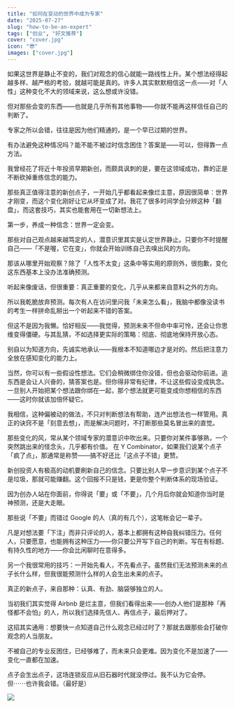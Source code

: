 ```yaml
---
title: "如何在变动的世界中成为专家"
date: "2025-07-27"
slug: "how-to-be-an-expert"
tags: ["创业", "好文推荐"]
cover: "cover.jpg"
icon: "😎"
images: ["cover.jpg"]
---
```

如果这世界是静止不变的，我们对观念的信心就能一路线性上升。某个想法经得起越多样、越严格的考验，就越可能是真的。许多人其实默默相信这一点——对「人性」这种变化不大的领域来说，这么想或许没错。



但对那些会变的东西——也就是几乎所有其他事物——你就不能再这样信任自己的判断了。



专家之所以会错，往往是因为他们精通的，是一个早已过期的世界。



有办法避免这种情况吗？能不能不被过时信念困住？答案是——可以，但得靠一点方法。



我曾经花了将近十年投资早期新创，而颇具讽刺的是，要在这领域成功，靠的正是不断砍掉重练信念的能力。



那些真正值得注意的新创点子，一开始几乎都看起来像烂主意，原因很简单：世界才刚变，而这个变化刚好让它从坏变成了对。我花了很多时间学会分辨这种「翻盘」，而这套技巧，其实也能套用在一切新想法上。



第一步，养成一种信念：世界一定会变。



那些对自己观点越来越笃定的人，潜意识里其实是认定世界静止。只要你不时提醒自己——「不是喔，它在变」，你就会开始训练自己去嗅出风的方向。



那该从哪里开始观察？除了「人性不太变」这条中等实用的原则外，很抱歉，变化这东西基本上没办法准确预测。



听起来像废话，但很重要：真正重要的变化，几乎从来都来自意料之外的方向。



所以我乾脆放弃预测。每次有人在访问里问我「未来怎么看」，我脑中都像没读书的考生一样拼命乱掰出一个听起来不错的答案。



但这不是因为我懒。恰好相反——我觉得，预测未来不但命中率可怜，还会让你思维变得僵硬。与其乱猜，不如选择更实际的策略：彻底、彻底地保持开放心态。



别自以为知道方向，先诚实地承认——我根本不知道哪边才是对的。然后把注意力全放在感知变化的能力上。



当然，你可以有一些假设性想法。它们会稍微绑住你没错，但也会驱动你前进。追东西是会让人兴奋的，猜答案也是。但你得非常有纪律，不让这些假设变成执念。
一旦别人开始把某个想法跟你绑在一起，那个想法就更可能变成你想相信的东西——这时你就该加倍怀疑它。



我相信，这种偏被动的做法，不只对判断想法有帮助，连产出想法也一样管用。真正的诀窍不是「刻意去想」，而是解决问题时，不打断那些莫名冒出来的直觉。



那些变化的风，常从某个领域专家的潜意识中吹出来。只要你对某件事够熟，一个突然跳出来的怪念头，几乎都有价值。
在 Y Combinator，如果我们说某个点子「疯了点」，那通常是称赞——搞不好还比「这点子不错」更赞。



新创投资人有极高的动机要刷新自己的信念。只要比别人早一步意识到某个点子不是垃圾，那就可能赚翻。这个回报不只是钱，更是你整个判断体系的现场验证。



因为创办人站在你面前，你得说「要」或「不要」，几个月后你就会知道你当时是神预测，还是大走眼。



那些说「不要」而错过 Google 的人（真的有几个），这笔帐会记一辈子。



凡是对想法要「下注」而非只评论的人，基本上都拥有这种自我纠错压力。任何人，只要愿意，也能拥有这种压力——你只要公开写下自己的判断。写在有标题、有持久性的地方——你会比闲聊时在意得多。



另一个我很常用的技巧：一开始先看人，不先看点子。虽然我们无法预测未来的点子长什么样，但我很能预测什么样的人会生出未来的点子。



真正的新点子，来自那种：认真、有劲、脑袋够独立的人。



当初我们其实觉得 Airbnb 是烂主意，但我们看得出来——创办人他们是那种「再怪都不会怕」的人，所以我们选择先信人、再信点子，最后押对了。



这招其实通用：想要快一点知道自己什么观念已经过时了？那就去跟那些会打破你观念的人当朋友。



不被自己的专业反困住，已经够难了，而未来只会更难。因为变化不是加速了——变化一直都在加速。



点子会生出点子，这场连锁反应从旧石器时代就没停过。我不认为它会停。
但⋯⋯也许我会错。（最好是）




![](https://prod-files-secure.s3.us-west-2.amazonaws.com/112d0858-5090-4d34-a606-b75eb8d65fd2/46476355-9cf3-4e99-9b7a-3531bc426380/1000202064.png?X-Amz-Algorithm=AWS4-HMAC-SHA256&X-Amz-Content-Sha256=UNSIGNED-PAYLOAD&X-Amz-Credential=ASIAZI2LB466RRFLKX2D%2F20250907%2Fus-west-2%2Fs3%2Faws4_request&X-Amz-Date=20250907T144318Z&X-Amz-Expires=3600&X-Amz-Security-Token=IQoJb3JpZ2luX2VjEDwaCXVzLXdlc3QtMiJIMEYCIQCugxMk4ZVRUxAC%2FeD278ei7hzZXdUrUykcQI%2BWap9zhgIhAP6X%2FbOYJtFY3fMEIpuJ8qgMQtRBABhxBEIgQgE1JaejKogECKX%2F%2F%2F%2F%2F%2F%2F%2F%2F%2FwEQABoMNjM3NDIzMTgzODA1IgyVtsBQDb12VWD56zYq3ANEKz1UKNaP6uYzBVe7psg%2B8dSrsVGrBw3y3fb1pHQp4xrIsIs5tk2gcQp%2FBtd8y6aBeIKG7kNQf9mwE4MJU5AvRX%2F20snwJbSJY4Sc1zOd1cjoodet%2FmAtFpON1S%2BrLzLPyhBv%2FiKhDOb0aQ0BNnCfZjTQmTfBCOZj41q7eXnuWpY615xspovRsnDDFhcj62hBVGzoMWPYq44f6SZD%2Fpay6G%2FoeLujH32ICtQcqs1MQWEtefAT1O2Kuoep%2B2K1%2BTy0jJw%2F1E4a%2Bg3qAGtY%2BGHLhofLj5UccQD1FfimWTYBi4%2Bq8YngsMuihhm1gq3T%2FnH5ZIW5FeBes9ag5pLMsnmvqV1POCVIeEVtDVODtTZp8UO8MNCMdwsGe2f%2FPgIQbSeKnb3R%2FJuuORW8q9AdeU0H%2FGZIQnaAtGN7ALY2A7mPs9XUvGrAzVUjRAeHhyMUkKHhMaVZ8MAarkhBik18d%2BXnu13OT%2BqvJ6gedEFRsyMgtEpsy9WBea0mODR1yIEj%2FtfnY%2B%2FMIc%2FsZOKGqgpOyr483i8mVqHT%2FdmJcniRUgXESkE8eW4FRVwxcasRHdBN5ulqmUUh1sSjpRBBFUlxsCIfAMoV4oorKsnl0LT8lryUnz4tnnqXlCUgPDiPrjCT5%2FXFBjqkAZQE2Ui%2BPjSrUc4617naamYIsiwZqzGV4CWDhVDEEiMg%2FAhLe2xuH5Z6Mu6pcvn9PtageR9Qj7%2BeXQbbxS1yjJFr9IMb7HL2HdKtowiSxXUGEUDScBf2kooAjzP0BnXILuBst3OSon%2By0UJvCSjOaVJ%2BsPoBLbY7fNVv2scg93p0OtzfGZEOHUz1438rBpw7YdJKJUzEafbZKGVf6npRaCtdpALn&X-Amz-Signature=84e9b44f1224198ae472a22c30757b3755a450b0ce963a54f79bc0e603b96a5f&X-Amz-SignedHeaders=host&x-amz-checksum-mode=ENABLED&x-id=GetObject)

